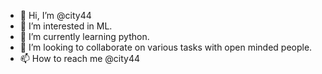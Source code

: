 - 👋 Hi, I’m @city44
- 👀 I’m interested in ML.
- 🌱 I’m currently learning python.
- 💞️ I’m looking to collaborate on various tasks with open minded people.
- 📫 How to reach me @city44

<!---
city44/city44 is a ✨ special ✨ repository because its `README.md` (this file) appears on your GitHub profile.
You can click the Preview link to take a look at your changes.
--->
